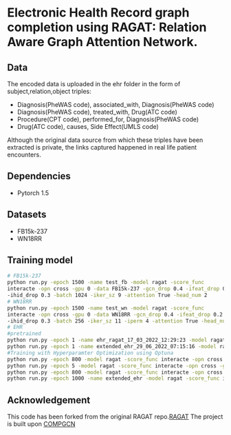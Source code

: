 # Electronic Health Record graph completion using RAGAT: Relation Aware Graph Attention Network.
<!-- ## Overview
![The architecture of RAGAT.](model.png)

We propose a Relation Aware Graph ATtention network (RAGAT) that constructs separate message functions for different relations. Speciﬁcally, we introduce relation speciﬁc parameters to augment the expressive capability of message functions, which enables the model to extract relational information in parameter space. To validate the effect of relation aware mechanism, RAGAT is implemented with a variety of relation aware message functions. Experiments show RAGAT outperforms state-of-the-art link prediction baselines on standard FB15k-237 and WN18RR datasets. -->
## Data
The encoded data is uploaded in the ehr folder in the form of subject,relation,object triples:
- Diagnosis(PheWAS code), associated_with, Diagnosis(PheWAS code)
- Diagnosis(PheWAS code), treated_with, Drug(ATC code)
- Procedure(CPT code), performed_for, Diagnosis(PheWAS code)
- Drug(ATC code), causes, Side Effect(UMLS code)

Although the original data source from which these triples have been extracted is private, the links captured happened in real life patient encounters.

## Dependencies
- Pytorch 1.5

## Datasets
- FB15k-237
- WN18RR

## Training model
```bash
# FB15k-237
python run.py -epoch 1500 -name test_fb -model ragat -score_func
interacte -opn cross -gpu 0 -data FB15k-237 -gcn_drop 0.4 -ifeat_drop 0.4 
-ihid_drop 0.3 -batch 1024 -iker_sz 9 -attention True -head_num 2
# WN18RR
python run.py -epoch 1500 -name test_wn -model ragat -score_func
interacte -opn cross -gpu 0 -data WN18RR -gcn_drop 0.4 -ifeat_drop 0.2 
-ihid_drop 0.3 -batch 256 -iker_sz 11 -iperm 4 -attention True -head_num 1
# EHR
#pretrained
python run.py -epoch 1 -name ehr_ragat_17_03_2022_12:29:23 -model ragat -score_func interacte -opn cross -gpu 0 -gcn_drop 0.4 -ifeat_drop 0.2 -ihid_drop 0.3 -batch 256 -iker_sz 11 -iperm 4 -attention True -head_num 1 -restore
python run.py -epoch 1 -name extended_ehr_29_06_2022_07:15:16 -model ragat -score_func interacte -opn cross -gpu 0 -gcn_drop 0.2 -ifeat_drop 0.2 -ihid_drop 0.3 -batch 128 -iker_sz 11 -iperm 4 -attention True -head_num 1 -lbl_smooth 0.125 -lr 0.0005 -restore
#Training with Hyperparamter Optimization using Optuna
python run.py -epoch 800 -model ragat -score_func interacte -opn cross -gpu 0 -gcn_drop 0.4 -ifeat_drop 0.2 -ihid_drop 0.3 -batch 256 -iker_sz 11 -iperm 4 -attention True -head_num 1
python run.py -epoch 5 -model ragat -score_func interacte -opn cross -gpu 0 -gcn_drop 0.4 -ifeat_drop 0.2 -ihid_drop 0.3 -batch 256 -iker_sz 11 -iperm 4 -attention True -head_num 1
python run.py -epoch 800 -model ragat -score_func interacte -opn cross -gpu 0 -gcn_drop 0.2 -ifeat_drop 0.2 -ihid_drop 0.3 -batch 128 -iker_sz 11 -iperm 4 -attention True -head_num 1 -lbl_smooth 0.125 -lr 0.0005
python run.py -epoch 1000 -name extended_ehr -model ragat -score_func interacte -opn cross -gpu 0 -gcn_drop 0.2 -ifeat_drop 0.2 -ihid_drop 0.3 -batch 128 -iker_sz 11 -iperm 4 -attention True -head_num 1 -lbl_smooth 0.125 -lr 0.0005

```

## Acknowledgement
This code has been forked from the original RAGAT repo.[RAGAT](https://github.com/liuxiyang641/RAGAT)
The project is built upon [COMPGCN](https://github.com/malllabiisc/CompGCN)
